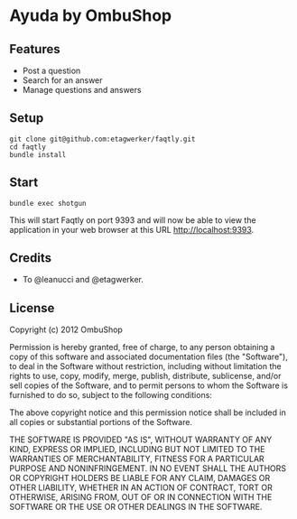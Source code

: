 # Ayuda by OmbuShop

## Features

* Post a question
* Search for an answer
* Manage questions and answers

## Setup

    git clone git@github.com:etagwerker/faqtly.git
    cd faqtly
    bundle install

## Start

    bundle exec shotgun

This will start Faqtly on port 9393 and will now be able to view the application in your web browser at this URL [http://localhost:9393](http://localhost:9393).

## Credits

* To @leanucci and @etagwerker.

## License

Copyright (c) 2012 OmbuShop

Permission is hereby granted, free of charge, to any person obtaining a copy of this software and associated documentation files (the "Software"), to deal in the Software without restriction, including without limitation the rights to use, copy, modify, merge, publish, distribute, sublicense, and/or sell copies of the Software, and to permit persons to whom the Software is furnished to do so, subject to the following conditions:

The above copyright notice and this permission notice shall be included in all copies or substantial portions of the Software.

THE SOFTWARE IS PROVIDED "AS IS", WITHOUT WARRANTY OF ANY KIND, EXPRESS OR IMPLIED, INCLUDING BUT NOT LIMITED TO THE WARRANTIES OF MERCHANTABILITY, FITNESS FOR A PARTICULAR PURPOSE AND NONINFRINGEMENT. IN NO EVENT SHALL THE AUTHORS OR COPYRIGHT HOLDERS BE LIABLE FOR ANY CLAIM, DAMAGES OR OTHER LIABILITY, WHETHER IN AN ACTION OF CONTRACT, TORT OR OTHERWISE, ARISING FROM, OUT OF OR IN CONNECTION WITH THE SOFTWARE OR THE USE OR OTHER DEALINGS IN THE SOFTWARE.
